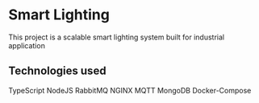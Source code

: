 # Smart Lighting
This project is a scalable smart lighting system built for industrial application

## Technologies used
TypeScript
NodeJS
RabbitMQ
NGINX
MQTT
MongoDB
Docker-Compose	
